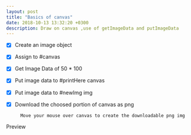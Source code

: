 ```yaml
---
layout: post
title: "Basics of canvas"
date: 2018-10-13 13:32:20 +0300
description: Draw on canvas ,use of getImageData and putImageData
---
```


- [X] Create an image object
- [X] Assign to #canvas
- [X] Get Image Data of 50 * 100
- [X] Put image data to #printHere canvas
- [X] Put image data to #newImg img
- [X] Download the choosed portion of canvas as png


		Move your mouse over canvas to create the downloadable png img

<div class="wrapper">
	<div class="main-canvas">
			<canvas id="canvas"  width="500" height="500" style="float:left;"></canvas>
			<span>Preview</span>
			<canvas id="printHere" style="float:left"></canvas>
	</div>
	<div class="canvas-output">
		<img src="" id="newImg">
		<div id="rgba"></div>
	</div>
</div>

<div id="js-clickPickImages"></div>
<div class="clearfix"></div>
